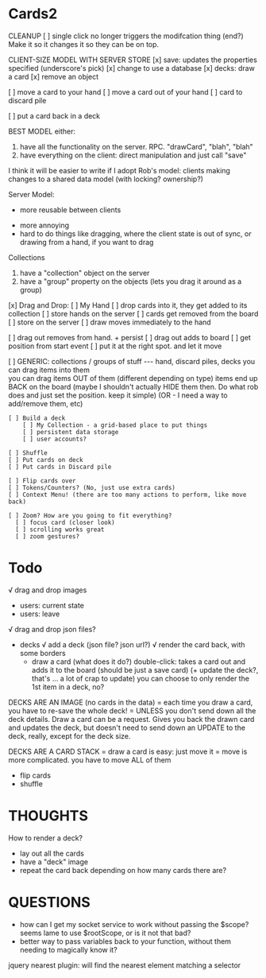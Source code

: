# Cards2

CLEANUP
[ ] single click no longer triggers the modifcation thing (end?) Make it so it changes it so they can be on top. 



CLIENT-SIZE MODEL WITH SERVER STORE
[x] save: updates the properties specified (underscore's pick)
[x] change to use a database
[x] decks: draw a card
[x] remove an object

[ ] move a card to your hand
[ ] move a card out of your hand
[ ] card to discard pile

[ ] put a card back in a deck


BEST MODEL
either:
  1. have all the functionality on the server. RPC. "drawCard", "blah", "blah"
  2. have everything on the client: direct manipulation and just call "save"

I think it will be easier to write if I adopt Rob's model: clients making changes to a shared data model (with locking? ownership?)



Server Model: 
+ more reusable between clients
- more annoying
- hard to do things like dragging, where the client state is out of sync, or drawing from a hand, if you want to drag

Collections
  1. have a "collection" object on the server
  2. have a "group" property on the objects (lets you drag it around as a group)

[x] Drag and Drop:
[ ] My Hand
  [ ] drop cards into it, they get added to its collection
      [ ] store hands on the server
  [ ] cards get removed from the board
      [ ] store on the server
  [ ] draw moves immediately to the hand

  [ ] drag out removes from hand. + persist
  [ ] drag out adds to board
      [ ] get position from start event
      [ ] put it at the right spot. and let it move


  [ ] GENERIC: collections / groups of stuff
    --- hand, discard piles, decks
    you can drag items into them    
    you can drag items OUT of them (different depending on type)
    items end up BACK on the board (maybe I shouldn't actually HIDE them then. Do what rob does and just set the position. keep it simple)
    (OR - I need a way to add/remove them, etc)



    [ ] Build a deck
        [ ] My Collection - a grid-based place to put things
        [ ] persistent data storage
        [ ] user accounts?

    [ ] Shuffle
    [ ] Put cards on deck
    [ ] Put cards in Discard pile

    [ ] Flip cards over
    [ ] Tokens/Counters? (No, just use extra cards)
    [ ] Context Menu! (there are too many actions to perform, like move back)

    [ ] Zoom? How are you going to fit everything?
      [ ] focus card (closer look)
      [ ] scrolling works great
      [ ] zoom gestures?

# Todo
√ drag and drop images

* users: current state
* users: leave

√ drag and drop json files?
* decks
  √ add a deck (json file? json url?)
  √ render the card back, with some borders
  * draw a card (what does it do?)
      double-click: takes a card out and adds it to the board (should be just a save card) (+ update the deck?, that's ... a lot of crap to update) you can choose to only render the 1st item in a deck, no?


DECKS ARE AN IMAGE (no cards in the data)
  = each time you draw a card, you have to re-save the whole deck!
  = UNLESS you don't send down all the deck details. Draw a card can be a request. Gives you back the drawn card and updates the deck, but doesn't need to send down an UPDATE to the deck, really, except for the deck size.

DECKS ARE A CARD STACK
  = draw a card is easy: just move it
  = move is more complicated. you have to move ALL of them
      
  * flip cards
  * shuffle

# THOUGHTS
How to render a deck? 
  - lay out all the cards
  - have a "deck" image
  - repeat the card back depending on how many cards there are?

# QUESTIONS
* how can I get my socket service to work without passing the $scope? seems lame to use $rootScope, or is it not that bad?
* better way to pass variables back to your function, without them needing to magically know it?







jquery nearest plugin: will find the nearest element matching a selector
